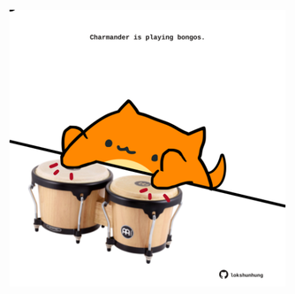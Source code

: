 <!-- built at 17/05/2025, 00:01:36 UTC -->
<p align="center">
  <img width="500" height="500" src="./ReadmeImage.svg">
</p>
